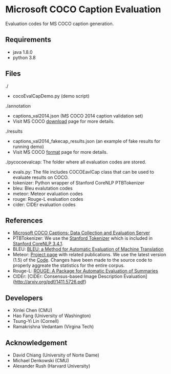 Microsoft COCO Caption Evaluation
===================

Evaluation codes for MS COCO caption generation.

## Requirements ##
- java 1.8.0
- python 3.8

## Files ##
./
- cocoEvalCapDemo.py (demo script)

./annotation
- captions_val2014.json (MS COCO 2014 caption validation set)
- Visit MS COCO [download](http://mscoco.org/dataset/#download) page for more details.

./results
- captions_val2014_fakecap_results.json (an example of fake results for running demo)
- Visit MS COCO [format](http://mscoco.org/dataset/#format) page for more details.

./pycocoevalcap: The folder where all evaluation codes are stored.
- evals.py: The file includes COCOEavlCap class that can be used to evaluate results on COCO.
- tokenizer: Python wrapper of Stanford CoreNLP PTBTokenizer
- bleu: Bleu evalutation codes
- meteor: Meteor evaluation codes
- rouge: Rouge-L evaluation codes
- cider: CIDEr evaluation codes

## References ##

- [Microsoft COCO Captions: Data Collection and Evaluation Server](http://arxiv.org/abs/1504.00325)
- PTBTokenizer: We use the [Stanford Tokenizer](http://nlp.stanford.edu/software/tokenizer.shtml) which is included in [Stanford CoreNLP 3.4.1](http://nlp.stanford.edu/software/corenlp.shtml).
- BLEU: [BLEU: a Method for Automatic Evaluation of Machine Translation](http://www.aclweb.org/anthology/P02-1040.pdf)
- Meteor: [Project page](http://www.cs.cmu.edu/~alavie/METEOR/) with related publications. We use the latest version (1.5) of the [Code](https://github.com/mjdenkowski/meteor). Changes have been made to the source code to properly aggreate the statistics for the entire corpus.
- Rouge-L: [ROUGE: A Package for Automatic Evaluation of Summaries](http://anthology.aclweb.org/W/W04/W04-1013.pdf)
- CIDEr: [CIDEr: Consensus-based Image Description Evaluation] (http://arxiv.org/pdf/1411.5726.pdf)

## Developers ##
- Xinlei Chen (CMU)
- Hao Fang (University of Washington)
- Tsung-Yi Lin (Cornell)
- Ramakrishna Vedantam (Virgina Tech)

## Acknowledgement ##
- David Chiang (University of Norte Dame)
- Michael Denkowski (CMU)
- Alexander Rush (Harvard University)
